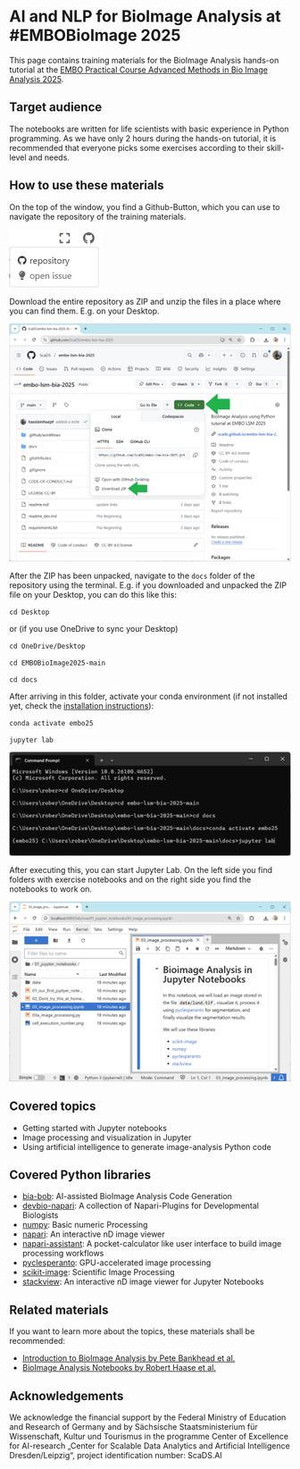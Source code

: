 # AI and NLP for BioImage Analysis at #EMBOBioImage 2025

This page contains training materials for the BioImage Analysis hands-on tutorial at the [EMBO Practical Course Advanced Methods in Bio Image Analysis 2025](https://www.embl.org/about/info/course-and-conference-office/events/bia25-01).

## Target audience

The notebooks are written for life scientists with basic experience in Python programming. As we have only 2 hours during the hands-on tutorial, it is recommended that everyone picks some exercises according to their skill-level and needs.

## How to use these materials

On the top of the window, you find a Github-Button, which you can use to navigate the repository of the training materials. 

![](00_setup/download1.png)

Download the entire repository as ZIP and unzip the files in a place where you can find them. E.g. on your Desktop.

![](00_setup/download2.png)

After the ZIP has been unpacked, navigate to the `docs` folder of the repository using the terminal. E.g. if you downloaded and unpacked the ZIP file on your Desktop, you can do this like this:

```
cd Desktop
```
or (if you use OneDrive to sync your Desktop)
```
cd OneDrive/Desktop
```

```
cd EMBOBioImage2025-main
```
```
cd docs
```
After arriving in this folder, activate your conda environment (if not installed yet, check the [installation instructions](00_setup/readme.md)):
```
conda activate embo25
```
```
jupyter lab
```

![](00_setup/terminal.png)

After executing this, you can start Jupyter Lab. On the left side you find folders with exercise notebooks and on the right side you find the notebooks to work on.

![](00_setup/jupyterlab.png)

## Covered topics

* Getting started with Jupyter notebooks
* Image processing and visualization in Jupyter
* Using artificial intelligence to generate image-analysis Python code

## Covered Python libraries

* [bia-bob](https://github.com/haesleinhuepf/bia-bob): AI-assisted BioImage Analysis Code Generation
* [devbio-napari](https://github.com/haesleinhuepf/devbio-napari): A collection of Napari-Plugins for Developmental Biologists
* [numpy](https://numpy.org/): Basic numeric Processing
* [napari](https://napari.org): An interactive nD image viewer
* [napari-assistant](https://github.com/haesleinhuepf/napari-assistant): A pocket-calculator like user interface to build image processing workflows
* [pyclesperanto](https://github.com/clesperanto/pyclesperanto): GPU-accelerated image processing
* [scikit-image](https://scikit-image.org/): Scientific Image Processing
* [stackview](https://github.com/haesleinhuepf/stackview): An interactive nD image viewer for Jupyter Notebooks

## Related materials

If you want to learn more about the topics, these materials shall be recommended:
* [Introduction to BioImage Analysis by Pete Bankhead et al.](https://bioimagebook.github.io/index.html)
* [BioImage Analysis Notebooks by Robert Haase et al.](https://haesleinhuepf.github.io/BioImageAnalysisNotebooks/intro.html)

## Acknowledgements 

We acknowledge the financial support by the Federal Ministry of Education and Research of Germany and by Sächsische Staatsministerium für Wissenschaft, Kultur und Tourismus in the programme Center of Excellence for AI-research „Center for Scalable Data Analytics and Artificial Intelligence Dresden/Leipzig“, project identification number: ScaDS.AI
